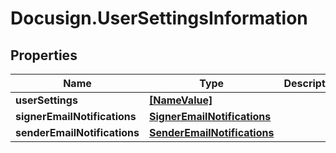 # Docusign.UserSettingsInformation

## Properties
Name | Type | Description | Notes
------------ | ------------- | ------------- | -------------
**userSettings** | [**[NameValue]**](NameValue.md) |  | [optional] 
**signerEmailNotifications** | [**SignerEmailNotifications**](SignerEmailNotifications.md) |  | [optional] 
**senderEmailNotifications** | [**SenderEmailNotifications**](SenderEmailNotifications.md) |  | [optional] 


